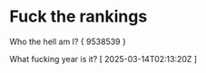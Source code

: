 # Fuck the rankings

Who the hell am I?
{ 9538539 }

What fucking year is it?
[ 2025-03-14T02:13:20Z ]
